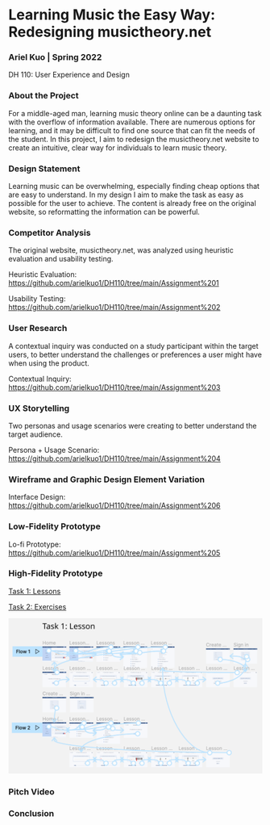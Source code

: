 # Learning Music the Easy Way: Redesigning musictheory.net
### Ariel Kuo | Spring 2022 
DH 110: User Experience and Design 

### About the Project

For a middle-aged man, learning music theory online can be a daunting task with the overflow of information available. There are numerous options for learning, and it may be difficult to find one source that can fit the needs of the student. In this project, I aim to redesign the musictheory.net website to create an intuitive, clear way for individuals to learn music theory.

### Design Statement

Learning music can be overwhelming, especially finding cheap options that are easy to understand. In my design I aim to make the task as easy as possible for the user to achieve. The content is already free on the original website, so reformatting the information can be powerful.

### Competitor Analysis 

The original website, musictheory.net, was analyzed using heuristic evaluation and usability testing.

Heuristic Evaluation: https://github.com/arielkuo1/DH110/tree/main/Assignment%201

Usability Testing: https://github.com/arielkuo1/DH110/tree/main/Assignment%202

### User Research

A contextual inquiry was conducted on a study participant within the target users, to better understand the challenges or preferences a user might have when using the product.

Contextual Inquiry: https://github.com/arielkuo1/DH110/tree/main/Assignment%203

### UX Storytelling

Two personas and usage scenarios were creating to better understand the target audience. 

Persona + Usage Scenario: https://github.com/arielkuo1/DH110/tree/main/Assignment%204

### Wireframe and Graphic Design Element Variation

Interface Design: https://github.com/arielkuo1/DH110/tree/main/Assignment%206

### Low-Fidelity Prototype

Lo-fi Prototype: https://github.com/arielkuo1/DH110/tree/main/Assignment%205

### High-Fidelity Prototype

[Task 1: Lessons](https://www.figma.com/proto/LBbSvZSTOUSZtRqt5HWdP2/Hifi-Prototype?node-id=1191%3A5563&scaling=scale-down&page-id=1191%3A5562&starting-point-node-id=1191%3A5563&show-proto-sidebar=1)

[Task 2: Exercises](https://www.figma.com/proto/LBbSvZSTOUSZtRqt5HWdP2/Hifi-Prototype?node-id=1191%3A7771&scaling=scale-down&page-id=1191%3A5559&starting-point-node-id=1191%3A7771&show-proto-sidebar=1)

![image_caption](https://github.com/arielkuo1/DH110/blob/main/Assignment%207/task-1.png)

### Pitch Video

### Conclusion
